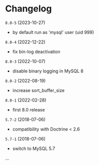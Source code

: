 # Changelog

`8.0-5` (2023-10-27)
- by default run as 'mysql' user (uid 999)

`8.0-4` (2022-12-22)
- fix bin-log deactivation

`8.0-3` (2022-10-07)
- disable binary logging in MySQL 8

`8.0-2` (2022-08-19)
- increase sort_buffer_size

`8.0-1` (2022-02-28)
- first 8.0 release

`5.7-2` (2018-07-06)
- compatibility with Doctrine < 2.6

`5.7-1` (2018-07-06)
- switch to MySQL 5.7


...
